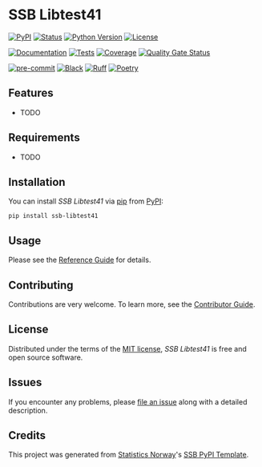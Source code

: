 # SSB Libtest41

[![PyPI](https://img.shields.io/pypi/v/ssb-libtest41.svg)][pypi status]
[![Status](https://img.shields.io/pypi/status/ssb-libtest41.svg)][pypi status]
[![Python Version](https://img.shields.io/pypi/pyversions/ssb-libtest41)][pypi status]
[![License](https://img.shields.io/pypi/l/ssb-libtest41)][license]

[![Documentation](https://github.com/statisticsnorway/ssb-libtest41/actions/workflows/docs.yml/badge.svg)][documentation]
[![Tests](https://github.com/statisticsnorway/ssb-libtest41/actions/workflows/tests.yml/badge.svg)][tests]
[![Coverage](https://sonarcloud.io/api/project_badges/measure?project=statisticsnorway_ssb-libtest41&metric=coverage)][sonarcov]
[![Quality Gate Status](https://sonarcloud.io/api/project_badges/measure?project=statisticsnorway_ssb-libtest41&metric=alert_status)][sonarquality]

[![pre-commit](https://img.shields.io/badge/pre--commit-enabled-brightgreen?logo=pre-commit&logoColor=white)][pre-commit]
[![Black](https://img.shields.io/badge/code%20style-black-000000.svg)][black]
[![Ruff](https://img.shields.io/endpoint?url=https://raw.githubusercontent.com/astral-sh/ruff/main/assets/badge/v2.json)](https://github.com/astral-sh/ruff)
[![Poetry](https://img.shields.io/endpoint?url=https://python-poetry.org/badge/v0.json)][poetry]

[pypi status]: https://pypi.org/project/ssb-libtest41/
[documentation]: https://statisticsnorway.github.io/ssb-libtest41
[tests]: https://github.com/statisticsnorway/ssb-libtest41/actions?workflow=Tests

[sonarcov]: https://sonarcloud.io/summary/overall?id=statisticsnorway_ssb-libtest41
[sonarquality]: https://sonarcloud.io/summary/overall?id=statisticsnorway_ssb-libtest41
[pre-commit]: https://github.com/pre-commit/pre-commit
[black]: https://github.com/psf/black
[poetry]: https://python-poetry.org/

## Features

- TODO

## Requirements

- TODO

## Installation

You can install _SSB Libtest41_ via [pip] from [PyPI]:

```console
pip install ssb-libtest41
```

## Usage

Please see the [Reference Guide] for details.

## Contributing

Contributions are very welcome.
To learn more, see the [Contributor Guide].

## License

Distributed under the terms of the [MIT license][license],
_SSB Libtest41_ is free and open source software.

## Issues

If you encounter any problems,
please [file an issue] along with a detailed description.

## Credits

This project was generated from [Statistics Norway]'s [SSB PyPI Template].

[statistics norway]: https://www.ssb.no/en
[pypi]: https://pypi.org/
[ssb pypi template]: https://github.com/statisticsnorway/ssb-pypitemplate
[file an issue]: https://github.com/statisticsnorway/ssb-libtest41/issues
[pip]: https://pip.pypa.io/

<!-- github-only -->

[license]: https://github.com/statisticsnorway/ssb-libtest41/blob/main/LICENSE
[contributor guide]: https://github.com/statisticsnorway/ssb-libtest41/blob/main/CONTRIBUTING.md
[reference guide]: https://statisticsnorway.github.io/ssb-libtest41/reference.html
